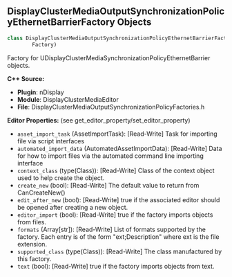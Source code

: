 ## DisplayClusterMediaOutputSynchronizationPolicyEthernetBarrierFactory Objects

```python
class DisplayClusterMediaOutputSynchronizationPolicyEthernetBarrierFactory(
        Factory)
```

Factory for UDisplayClusterMediaSynchronizationPolicyEthernetBarrier objects.

**C++ Source:**

- **Plugin**: nDisplay
- **Module**: DisplayClusterMediaEditor
- **File**: DisplayClusterMediaOutputSynchronizationPolicyFactories.h

**Editor Properties:** (see get_editor_property/set_editor_property)

- ``asset_import_task`` (AssetImportTask):  [Read-Write] Task for importing file via script interfaces
- ``automated_import_data`` (AutomatedAssetImportData):  [Read-Write] Data for how to import files via the automated command line importing interface
- ``context_class`` (type(Class)):  [Read-Write] Class of the context object used to help create the object.
- ``create_new`` (bool):  [Read-Write] The default value to return from CanCreateNew()
- ``edit_after_new`` (bool):  [Read-Write] true if the associated editor should be opened after creating a new object.
- ``editor_import`` (bool):  [Read-Write] true if the factory imports objects from files.
- ``formats`` (Array[str]):  [Read-Write] List of formats supported by the factory. Each entry is of the form "ext;Description" where ext is the file extension.
- ``supported_class`` (type(Class)):  [Read-Write] The class manufactured by this factory.
- ``text`` (bool):  [Read-Write] true if the factory imports objects from text.

<a id="unreal.DisplayClusterMediaOutputSynchronizationPolicyVblankFactory"></a>